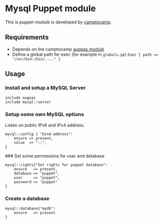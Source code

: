 # Mysql Puppet module

This is puppet module is developed by 
[camptocamp](https://github.com/camptocamp/puppet-mysql/).

## Requirements

- Depends on the camptocamp [augeas
  module](https://github.com/camptocamp/puppet-augeas)
- Define a global path for exec (for example in `globals.pp`)
  `Exec { path => "/usr/bin:/bin/...." }`

## Usage

### Install and setup a MySQL Server

    include augeas
    include mysql::server

### Setup some own MySQL options

Listen on public IPv6 and IPv4 address.

    mysql::config { "bind-address":
        ensure => present,
        value  => "::",
    }

### Set some permissions for user and database

    mysql::rights{"Set rights for puppet database":
        ensure   => present,
        database => "puppet",
        user     => "puppet",
        password => "puppet"
    }
### Create a database

    mysql::database{"mydb":
        ensure   => present
    }
